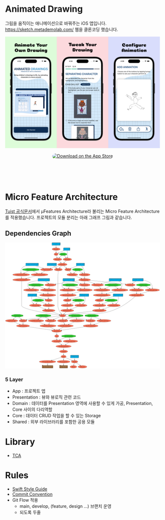 # Animated Drawing
그림을 움직이는 애니메이션으로 바꿔주는 iOS 앱입니다.
https://sketch.metademolab.com/ 웹을 클론코딩 했습니다.

<img src="docs/adapp_preview/previewall.png" width="800px"/>

<p align="center">
<a href="https://apps.apple.com/app/animated-drawing/id6469684346" style="display: inline-block; overflow: hidden; border-radius: 13px; width: 200px; height: 83px;"><img src="https://tools.applemediaservices.com/api/badges/download-on-the-app-store/black/en-us?size=250x83&amp;releaseDate=1641254400&h=ddfff0c3bd61d9f88f53494b401881d3" alt="Download on the App Store" style="border-radius: 13px; width: 250px; height: 83px;"></a>
</p>


# Micro Feature Architecture
[Tuist 공식문서](https://docs.tuist.io/building-at-scale/microfeatures/)에서 µFeatures Architecture라 불리는 Micro Feature Architecture를 적용했습니다. 프로젝트의 모듈 분리는 아래 그래프 그림과 같습니다.

## Dependencies Graph
<img src="graph.png"/>

### 5 Layer
- App : 프로젝트 앱
- Presentation : 뷰와 뷰로직 관련 코드
- Domain : 데이터를 Presentation 영역에 사용할 수 있게 가공, Presentation, Core 사이의 다리역할
- Core : 데이터 CRUD 작업을 할 수 있는 Storage
- Shared : 외부 라이브러리를 포함한 공용 모듈

# Library
- [TCA](https://github.com/pointfreeco/swift-composable-architecture)

# Rules
- [Swift Style Guide](https://github.com/airbnb/swift)
- [Commit Convention](docs/CommitConvention.md)
- Git Flow 적용
    - main, develop, (feature, design ...) 브랜치 운영
    - 되도록 두줄
